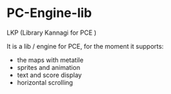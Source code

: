 # PC-Engine-lib

LKP (Library Kannagi for PCE )  

It is a lib / engine for PCE, for the moment it supports:
 - the maps with metatile
 - sprites and animation
 - text and score display
 - horizontal scrolling

